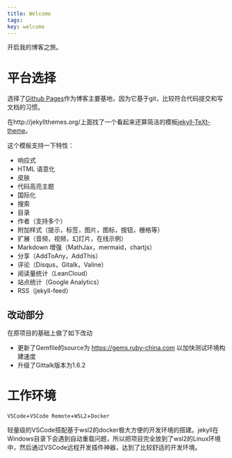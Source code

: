 ```yaml
---
title: Welcome
tags: 
key: welcome
---
```


开启我的博客之旅。

# 平台选择

选择了[Github Pages](https://pages.github.com/)作为博客主要基地，因为它基于git，比较符合代码提交和写文档的习惯。

在http://jekyllthemes.org/上面找了一个看起来还算简洁的模板[jekyll-TeXt-theme](https://github.com/kitian616/jekyll-TeXt-theme)。

这个模板支持一下特性：
- 响应式
- HTML 语意化
- 皮肤
- 代码高亮主题
- 国际化
- 搜索
- 目录
- 作者（支持多个）
- 附加样式（提示，标签，图片，图标，按钮，栅格等）
- 扩展（音频，视频，幻灯片，在线示例）
- Markdown 增强（MathJax，mermaid，chartjs）
- 分享（AddToAny，AddThis）
- 评论（Disqus，Gitalk，Valine）
- 阅读量统计（LeanCloud）
- 站点统计（Google Analytics）
- RSS（jekyll-feed）

## 改动部分
在原项目的基础上做了如下改动
- 更新了Gemfile的source为 https://gems.ruby-china.com 以加快测试环境构建速度
- 升级了Gittalk版本为1.6.2

# 工作环境
`VSCode`+`VSCode Remote`+`WSL2`+`Docker`

轻量级的VSCode搭配基于wsl2的docker极大方便的开发环境的搭建。jekyll在Windows目录下会遇到自动重载问题，所以把项目完全放到了wsl2的Linux环境中，然后通过VSCode远程开发插件神器，达到了比较舒适的开发环境。
